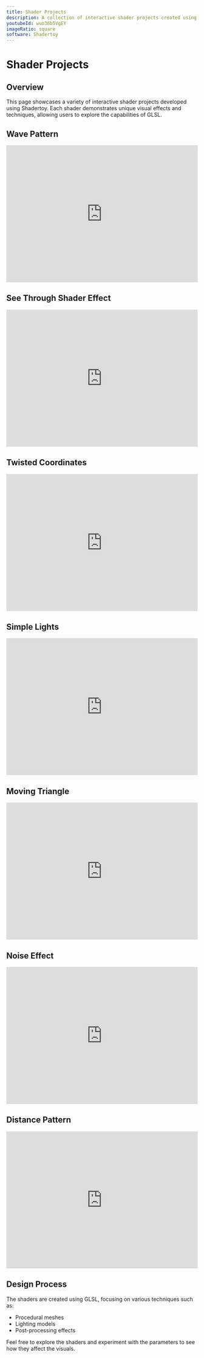```yaml
---
title: Shader Projects
description: A collection of interactive shader projects created using Shadertoy. Explore various visual effects and techniques implemented in GLSL.
youtubeId: wuo36b5VgEY
imageRatio: square
software: Shadertoy
---
```


# Shader Projects

## Overview
This page showcases a variety of interactive shader projects developed using Shadertoy. Each shader demonstrates unique visual effects and techniques, allowing users to explore the capabilities of GLSL.

<div class="aspect-w-16 aspect-h-9 my-8"> 
  <h2> Wave Pattern</h2>
  <iframe width="100%" height="360" frameborder="0" src="https://www.shadertoy.com/embed/Wtffzn?gui=false&t=10&paused=false&muted=false" allowfullscreen></iframe>
  <h2> See Through Shader Effect</h2>
  <iframe width="100%" height="360" frameborder="0" src="https://www.shadertoy.com/embed/ttXfzj?gui=false&t=10&paused=false&muted=false" allowfullscreen></iframe>
  <h2> Twisted Coordinates</h2>
  <iframe width="100%" height="360" frameborder="0" src="https://www.shadertoy.com/embed/wlfBRN?gui=false&t=10&paused=false&muted=false" allowfullscreen></iframe>
  <h2> Simple Lights</h2>
  <iframe width="100%" height="360" frameborder="0" src="https://www.shadertoy.com/embed/WlXfz4?gui=false&t=10&paused=false&muted=false" allowfullscreen></iframe>
  <h2> Moving Triangle</h2>
  <iframe width="100%" height="360" frameborder="0" src="https://www.shadertoy.com/embed/WllBzr?gui=true&t=10&paused=true&muted=false" allowfullscreen></iframe>
  <h2> Noise Effect</h2>
  <iframe width="100%" height="360" frameborder="0" src="https://www.shadertoy.com/embed/3t2cDd?gui=true&t=10&paused=true&muted=false" allowfullscreen></iframe>
  <h2> Distance Pattern</h2>
  <iframe width="100%" height="360" frameborder="0" src="https://www.shadertoy.com/embed/3l2cWd?gui=true&t=10&paused=true&muted=false" allowfullscreen></iframe>
</div>

## Design Process
The shaders are created using GLSL, focusing on various techniques such as:

- Procedural meshes
- Lighting models
- Post-processing effects

Feel free to explore the shaders and experiment with the parameters to see how they affect the visuals.

